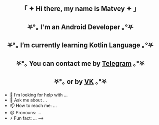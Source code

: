 ## <p align="Center">「 ✦ Hi there, my name is Matvey ✦ 」
## <p align="Center"> ⛧°｡ I'm an Android Developer ｡°⛧
## <p align="Center"> ⛧°｡ I’m currently learning Kotlin Language ｡°⛧
## <p align="Center"> ⛧°｡ You can contact me by [Telegram](https://t.me/shimohisa) ｡°⛧
## <p align="Center"> ⛧°｡ or by [VK](https://vk.com/siciiia) ｡°⛧
- 🤔 I’m looking for help with ...
- 💬 Ask me about ...
- 📫 How to reach me: ...
- 😄 Pronouns: ...
- ⚡ Fun fact: ...
-->
